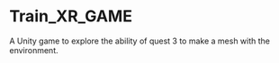# Train_XR_GAME
A Unity game to explore the ability of quest 3 to make a mesh with the environment.
